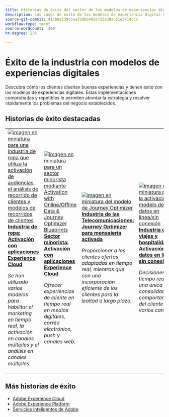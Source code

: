 ```yaml
---
title: Historias de éxito del sector de los modelos de experiencias digitales
description: Los casos de éxito de los modelos de experiencia digital muestran cómo varias industrias están obteniendo valor empresarial mediante las aplicaciones de Adobe Experience Cloud, con tecnología de Adobe Experience Platform.
source-git-commit: 41cb8d159c5aa358bb492e722a39ac61e3414dcc
workflow-type: tm+mt
source-wordcount: '300'
ht-degree: 25%

---
```



# Éxito de la industria con modelos de experiencias digitales

Descubra cómo los clientes diseñan buenas experiencias y tienen éxito con los modelos de experiencias digitales. Estas implementaciones comprobadas y repetibles le permiten abordar la estrategia y resolver rápidamente los problemas del negocio establecidos.

## Historias de éxito destacadas

<table style="table-layout:fixed">
<tr>
  <td>
    <a href="https://experienceleague.adobe.com/docs/blueprints-learn/architecture/audience-activation/platform-and-applications.html?lang=es"><img alt="imagen en miniatura para una industria de ropa que utiliza la activación de audiencias, el análisis de recorrido de clientes y modelos de recorridos de clientes" src="https://experienceleague.adobe.com/docs/blueprints-learn/assets/aep+apps_vertical.svg?lang=en"/></a>
    <div><a href="https://experienceleague.adobe.com/docs/blueprints-learn/architecture/audience-activation/platform-and-applications.html?lang=en"><strong>Industria de ropa: Activación con aplicaciones Experience Cloud </strong></a></div>
    <p><em>Se han utilizado varios modelos para habilitar el marketing en tiempo real, la activación en canales múltiples y el análisis en canales múltiples.</em></p>
  </td>
  <td>
    <a href="https://experienceleague.adobe.com/docs/blueprints-learn/architecture/customer-journeys/journey-optimizer.html?lang=es"><img alt="imagen en miniatura para un sector minorista mediante Activation with Online/Offline Data &amp; Journey Optimizer Blueprints" src="https://experienceleague.adobe.com/docs/blueprints-learn/assets/aep+apps_vertical.svg?lang=en"/></a>
    <div><a href="https://experienceleague.adobe.com/docs/blueprints-learn/architecture/customer-journeys/journey-optimizer.html?lang=en"><strong>Sector minorista: Activación con aplicaciones Experience Cloud </strong></a></div>
    <p><em>Ofrecer experiencias de cliente en tiempo real en medios digitales, correo electrónico, push y canales web.</em></p>
  </td>
  <td>
    <a href="https://experienceleague.adobe.com/docs/blueprints-learn/architecture/customer-journeys/journey-optimizer.html?lang=en"><img alt="imagen en miniatura del modelo de Journey Optimizer" src="https://experienceleague.adobe.com/docs/blueprints-learn/assets/journey-optimizer.png?lang=en" /></a>
    <div><a href="https://experienceleague.adobe.com/docs/blueprints-learn/architecture/customer-journeys/journey-optimizer.html?lang=en"><strong>Industria de las Telecomunicaciones: Journey Optimizer para mensajería activada</strong></a></div>
    <p><em>Proporcionar a los clientes ofertas adaptadas en tiempo real, mientras que con una incorporación eficiente de los clientes para la lealtad a largo plazo.</em></p>
  </td>
  <td>
    <a href="https://experienceleague.adobe.com/docs/blueprints-learn/architecture/audience-activation/online-offline.html?lang=es"><img alt="imagen en miniatura para la activación del modelo de datos en línea/sin conexión" src="https://experienceleague.adobe.com/docs/blueprints-learn/assets/online_offline_activation.svg" /></a>
    <div><a href="https://experienceleague.adobe.com/docs/blueprints-learn/architecture/audience-activation/online-offline.html?lang=en"><strong>Industria de viajes y hospitalidad: Activación con datos en línea y sin conexión</strong></a></div>
    <p><em>Decisiones en tiempo real con una única vista consolidada del comportamiento del cliente en varios canales.</em></p>
  </td>
</tr>
</table>

## Más historias de éxito

* <a href="https://business.adobe.com/customer-success-stories/index.html?Products+%26+Services=Experience">Adobe Experience Cloud</a>
* <a href="https://business.adobe.com/customer-success-stories/index.html?Products+%26+Services=Experience+Platform">Adobe Experience Platform</a>
* <a href="https://business.adobe.com/customer-success-stories/index.html?Products+%26+Services=Intelligent+Services">Servicios inteligentes de Adobe</a>


